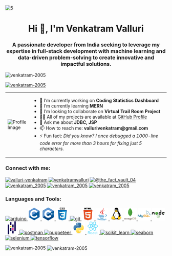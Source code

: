![5](https://github.com/user-attachments/assets/c1a96ef4-5356-4570-8f76-ed20ee332248)

<h1 align="center">Hi 👋, I'm Venkatram Valluri</h1>
<h3 align="center">A passionate developer from India seeking to leverage my expertise in full-stack development with machine learning and data-driven problem-solving to create innovative and impactful solutions.</h3>


<p align="left"> <img src="https://komarev.com/ghpvc/?username=venkatram-2005&label=Profile%20views&color=0e75b6&style=flat" alt="venkatram-2005" /> </p>

<p align="left"> <a href="https://github.com/ryo-ma/github-profile-trophy"><img src="https://github-profile-trophy.vercel.app/?username=venkatram-2005" alt="venkatram-2005" /></a> </p>

<div align="center">
  <table>
    <tr>
      <td>
        <img src="https://github.com/user-attachments/assets/b4040400-9823-4da6-ae83-3f75bb922fa1" alt="Profile Image" width="300px">
      </td>
      <td>
        <ul>
          <li>🔭 I’m currently working on <strong>Coding Statistics Dashboard</strong></li>
          <li>🌱 I’m currently learning <strong>MERN</strong></li>
          <li>👯 I’m looking to collaborate on <strong>Virtual Trail Room Project</strong></li>
          <li>👨‍💻 All of my projects are available at <a href="https://github.com/venkatram-2005">GitHub Profile</a></li>
          <li>💬 Ask me about <strong>JDBC, JSP</strong></li>
          <li>📫 How to reach me: <strong>vallurivenkatram@gmail.com</strong></li>
          <li>⚡ Fun fact: <em>Did you know? I once debugged a 1000-line code error for more than 3 hours for fixing just 5 characters.</em></li>
        </ul>
      </td>
    </tr>
  </table>
</div>


<h3 align="left">Connect with me:</h3>
<p align="left">
<a href="https://linkedin.com/in/valluri-venkatram" target="blank"><img align="center" src="https://raw.githubusercontent.com/rahuldkjain/github-profile-readme-generator/master/src/images/icons/Social/linked-in-alt.svg" alt="valluri-venkatram" height="30" width="40" /></a>
<a href="https://kaggle.com/venkatramvalluri" target="blank"><img align="center" src="https://raw.githubusercontent.com/rahuldkjain/github-profile-readme-generator/master/src/images/icons/Social/kaggle.svg" alt="venkatramvalluri" height="30" width="40" /></a>
<a href="https://www.youtube.com/@The_Fact_Vault_04" target="blank"><img align="center" src="https://raw.githubusercontent.com/rahuldkjain/github-profile-readme-generator/master/src/images/icons/Social/youtube.svg" alt="@the_fact_vault_04" height="30" width="40" /></a>
<a href="https://www.codechef.com/users/venkatram_2005" target="blank"><img align="center" src="https://cdn.jsdelivr.net/npm/simple-icons@3.1.0/icons/codechef.svg" alt="venkatram_2005" height="30" width="40" /></a>
<a href="https://www.hackerrank.com/venkatram_2005" target="blank"><img align="center" src="https://raw.githubusercontent.com/rahuldkjain/github-profile-readme-generator/master/src/images/icons/Social/hackerrank.svg" alt="venkatram_2005" height="30" width="40" /></a>
<a href="https://www.leetcode.com/venkatram_2005" target="blank"><img align="center" src="https://raw.githubusercontent.com/rahuldkjain/github-profile-readme-generator/master/src/images/icons/Social/leet-code.svg" alt="venkatram_2005" height="30" width="40" /></a>
</p>

<h3 align="left">Languages and Tools:</h3>
<p align="left"> <a href="https://www.arduino.cc/" target="_blank" rel="noreferrer"> <img src="https://cdn.worldvectorlogo.com/logos/arduino-1.svg" alt="arduino" width="40" height="40"/> </a> <a href="https://www.cprogramming.com/" target="_blank" rel="noreferrer"> <img src="https://raw.githubusercontent.com/devicons/devicon/master/icons/c/c-original.svg" alt="c" width="40" height="40"/> </a> <a href="https://www.w3schools.com/cpp/" target="_blank" rel="noreferrer"> <img src="https://raw.githubusercontent.com/devicons/devicon/master/icons/cplusplus/cplusplus-original.svg" alt="cplusplus" width="40" height="40"/> </a> <a href="https://www.w3schools.com/css/" target="_blank" rel="noreferrer"> <img src="https://raw.githubusercontent.com/devicons/devicon/master/icons/css3/css3-original-wordmark.svg" alt="css3" width="40" height="40"/> </a> <a href="https://git-scm.com/" target="_blank" rel="noreferrer"> <img src="https://www.vectorlogo.zone/logos/git-scm/git-scm-icon.svg" alt="git" width="40" height="40"/> </a> <a href="https://www.w3.org/html/" target="_blank" rel="noreferrer"> <img src="https://raw.githubusercontent.com/devicons/devicon/master/icons/html5/html5-original-wordmark.svg" alt="html5" width="40" height="40"/> </a> <a href="https://www.java.com" target="_blank" rel="noreferrer"> <img src="https://raw.githubusercontent.com/devicons/devicon/master/icons/java/java-original.svg" alt="java" width="40" height="40"/> </a> <a href="https://www.linux.org/" target="_blank" rel="noreferrer"> <img src="https://raw.githubusercontent.com/devicons/devicon/master/icons/linux/linux-original.svg" alt="linux" width="40" height="40"/> </a> <a href="https://www.mongodb.com/" target="_blank" rel="noreferrer"> <img src="https://raw.githubusercontent.com/devicons/devicon/master/icons/mongodb/mongodb-original-wordmark.svg" alt="mongodb" width="40" height="40"/> </a> <a href="https://www.mysql.com/" target="_blank" rel="noreferrer"> <img src="https://raw.githubusercontent.com/devicons/devicon/master/icons/mysql/mysql-original-wordmark.svg" alt="mysql" width="40" height="40"/> </a> <a href="https://nodejs.org" target="_blank" rel="noreferrer"> <img src="https://raw.githubusercontent.com/devicons/devicon/master/icons/nodejs/nodejs-original-wordmark.svg" alt="nodejs" width="40" height="40"/> </a> <a href="https://pandas.pydata.org/" target="_blank" rel="noreferrer"> <img src="https://raw.githubusercontent.com/devicons/devicon/2ae2a900d2f041da66e950e4d48052658d850630/icons/pandas/pandas-original.svg" alt="pandas" width="40" height="40"/> </a> <a href="https://postman.com" target="_blank" rel="noreferrer"> <img src="https://www.vectorlogo.zone/logos/getpostman/getpostman-icon.svg" alt="postman" width="40" height="40"/> </a> <a href="https://github.com/puppeteer/puppeteer" target="_blank" rel="noreferrer"> <img src="https://www.vectorlogo.zone/logos/pptrdev/pptrdev-official.svg" alt="puppeteer" width="40" height="40"/> </a> <a href="https://www.python.org" target="_blank" rel="noreferrer"> <img src="https://raw.githubusercontent.com/devicons/devicon/master/icons/python/python-original.svg" alt="python" width="40" height="40"/> </a> <a href="https://reactjs.org/" target="_blank" rel="noreferrer"> <img src="https://raw.githubusercontent.com/devicons/devicon/master/icons/react/react-original-wordmark.svg" alt="react" width="40" height="40"/> </a> <a href="https://scikit-learn.org/" target="_blank" rel="noreferrer"> <img src="https://upload.wikimedia.org/wikipedia/commons/0/05/Scikit_learn_logo_small.svg" alt="scikit_learn" width="40" height="40"/> </a> <a href="https://seaborn.pydata.org/" target="_blank" rel="noreferrer"> <img src="https://seaborn.pydata.org/_images/logo-mark-lightbg.svg" alt="seaborn" width="40" height="40"/> </a> <a href="https://www.selenium.dev" target="_blank" rel="noreferrer"> <img src="https://raw.githubusercontent.com/detain/svg-logos/780f25886640cef088af994181646db2f6b1a3f8/svg/selenium-logo.svg" alt="selenium" width="40" height="40"/> </a> <a href="https://www.tensorflow.org" target="_blank" rel="noreferrer"> <img src="https://www.vectorlogo.zone/logos/tensorflow/tensorflow-icon.svg" alt="tensorflow" width="40" height="40"/> </a> </p>

<p><img align="left" src="https://github-readme-stats.vercel.app/api/top-langs?username=venkatram-2005&show_icons=true&locale=en&layout=compact" alt="venkatram-2005" /></p>

<p>&nbsp;<img align="center" src="https://github-readme-stats.vercel.app/api?username=venkatram-2005&show_icons=true&locale=en" alt="venkatram-2005" /></p>
